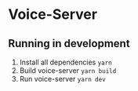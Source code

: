 # Voice-Server

## Running in development

1. Install all dependencies `yarn`
2. Build voice-server `yarn build`
3. Run voice-server `yarn dev`